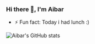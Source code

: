 ### Hi there 👋, I'm Aibar

- ⚡ Fun fact: Today i had lunch :)

![Aibar's GitHub stats](https://github-readme-stats.vercel.app/api?username=IkayevAibar&show_icons=true&theme=radical)

<!--
**IkayevAibar/IkayevAibar** is a ✨ _special_ ✨ repository because its `README.md` (this file) appears on your GitHub profile.

Here are some ideas to get you started:

- 🔭 I’m currently working on ...
- 🌱 I’m currently learning ...
- 👯 I’m looking to collaborate on ...
- 🤔 I’m looking for help with ...
- 💬 Ask me about ...
- 📫 How to reach me: ...
- 😄 Pronouns: ...

-->
